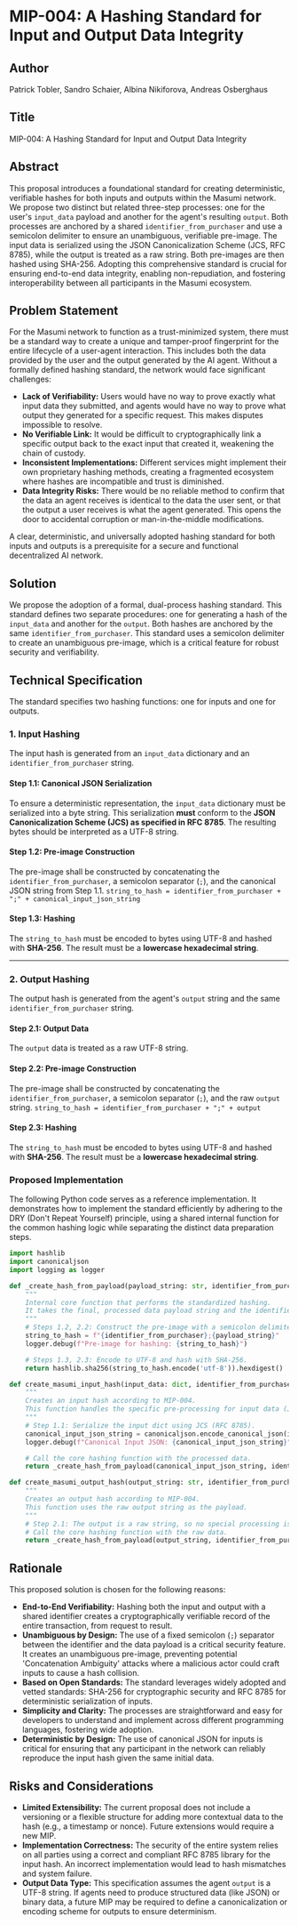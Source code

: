 # MIP-004: A Hashing Standard for Input and Output Data Integrity

## Author
Patrick Tobler, Sandro Schaier, Albina Nikiforova, Andreas Osberghaus

## Title
MIP-004: A Hashing Standard for Input and Output Data Integrity

## Abstract
This proposal introduces a foundational standard for creating deterministic, verifiable hashes for both inputs and outputs within the Masumi network. We propose two distinct but related three-step processes: one for the user's `input_data` payload and another for the agent's resulting `output`. Both processes are anchored by a shared `identifier_from_purchaser` and use a semicolon delimiter to ensure an unambiguous, verifiable pre-image. The input data is serialized using the JSON Canonicalization Scheme (JCS, RFC 8785), while the output is treated as a raw string. Both pre-images are then hashed using SHA-256. Adopting this comprehensive standard is crucial for ensuring end-to-end data integrity, enabling non-repudiation, and fostering interoperability between all participants in the Masumi ecosystem.

## Problem Statement
For the Masumi network to function as a trust-minimized system, there must be a standard way to create a unique and tamper-proof fingerprint for the entire lifecycle of a user-agent interaction. This includes both the data provided by the user and the output generated by the AI agent. Without a formally defined hashing standard, the network would face significant challenges:

-   **Lack of Verifiability:** Users would have no way to prove exactly what input data they submitted, and agents would have no way to prove what output they generated for a specific request. This makes disputes impossible to resolve.
-   **No Verifiable Link:** It would be difficult to cryptographically link a specific output back to the exact input that created it, weakening the chain of custody.
-   **Inconsistent Implementations:** Different services might implement their own proprietary hashing methods, creating a fragmented ecosystem where hashes are incompatible and trust is diminished.
-   **Data Integrity Risks:** There would be no reliable method to confirm that the data an agent receives is identical to the data the user sent, or that the output a user receives is what the agent generated. This opens the door to accidental corruption or man-in-the-middle modifications.

A clear, deterministic, and universally adopted hashing standard for both inputs and outputs is a prerequisite for a secure and functional decentralized AI network.

## Solution
We propose the adoption of a formal, dual-process hashing standard. This standard defines two separate procedures: one for generating a hash of the `input_data` and another for the `output`. Both hashes are anchored by the same `identifier_from_purchaser`. This standard uses a semicolon delimiter to create an unambiguous pre-image, which is a critical feature for robust security and verifiability.

## Technical Specification
The standard specifies two hashing functions: one for inputs and one for outputs.

### 1. Input Hashing
The input hash is generated from an `input_data` dictionary and an `identifier_from_purchaser` string.

#### Step 1.1: Canonical JSON Serialization
To ensure a deterministic representation, the `input_data` dictionary must be serialized into a byte string. This serialization **must** conform to the **JSON Canonicalization Scheme (JCS) as specified in RFC 8785**. The resulting bytes should be interpreted as a UTF-8 string.

#### Step 1.2: Pre-image Construction
The pre-image shall be constructed by concatenating the `identifier_from_purchaser`, a semicolon separator (`;`), and the canonical JSON string from Step 1.1.
`string_to_hash = identifier_from_purchaser + ";" + canonical_input_json_string`

#### Step 1.3: Hashing
The `string_to_hash` must be encoded to bytes using UTF-8 and hashed with **SHA-256**. The result must be a **lowercase hexadecimal string**.

---

### 2. Output Hashing
The output hash is generated from the agent's `output` string and the same `identifier_from_purchaser` string.

#### Step 2.1: Output Data
The `output` data is treated as a raw UTF-8 string.

#### Step 2.2: Pre-image Construction
The pre-image shall be constructed by concatenating the `identifier_from_purchaser`, a semicolon separator (`;`), and the raw `output` string.
`string_to_hash = identifier_from_purchaser + ";" + output`

#### Step 2.3: Hashing
The `string_to_hash` must be encoded to bytes using UTF-8 and hashed with **SHA-256**. The result must be a **lowercase hexadecimal string**.

### Proposed Implementation
The following Python code serves as a reference implementation. It demonstrates how to implement the standard efficiently by adhering to the DRY (Don't Repeat Yourself) principle, using a shared internal function for the common hashing logic while separating the distinct data preparation steps.

```python
import hashlib
import canonicaljson
import logging as logger

def _create_hash_from_payload(payload_string: str, identifier_from_purchaser: str) -> str:
    """
    Internal core function that performs the standardized hashing.
    It takes the final, processed data payload string and the identifier.
    """
    # Steps 1.2, 2.2: Construct the pre-image with a semicolon delimiter.
    string_to_hash = f"{identifier_from_purchaser};{payload_string}"
    logger.debug(f"Pre-image for hashing: {string_to_hash}")

    # Steps 1.3, 2.3: Encode to UTF-8 and hash with SHA-256.
    return hashlib.sha256(string_to_hash.encode('utf-8')).hexdigest()

def create_masumi_input_hash(input_data: dict, identifier_from_purchaser: str) -> str:
    """
    Creates an input hash according to MIP-004.
    This function handles the specific pre-processing for input data (JCS).
    """
    # Step 1.1: Serialize the input dict using JCS (RFC 8785).
    canonical_input_json_string = canonicaljson.encode_canonical_json(input_data).decode('utf-8')
    logger.debug(f"Canonical Input JSON: {canonical_input_json_string}")

    # Call the core hashing function with the processed data.
    return _create_hash_from_payload(canonical_input_json_string, identifier_from_purchaser)

def create_masumi_output_hash(output_string: str, identifier_from_purchaser: str) -> str:
    """
    Creates an output hash according to MIP-004.
    This function uses the raw output string as the payload.
    """
    # Step 2.1: The output is a raw string, so no special processing is needed.
    # Call the core hashing function with the raw data.
    return _create_hash_from_payload(output_string, identifier_from_purchaser)
```

## Rationale
This proposed solution is chosen for the following reasons:

-   **End-to-End Verifiability:** Hashing both the input and output with a shared identifier creates a cryptographically verifiable record of the entire transaction, from request to result.
-   **Unambiguous by Design:** The use of a fixed semicolon (`;`) separator between the identifier and the data payload is a critical security feature. It creates an unambiguous pre-image, preventing potential 'Concatenation Ambiguity' attacks where a malicious actor could craft inputs to cause a hash collision.
-   **Based on Open Standards:** The standard leverages widely adopted and vetted standards: SHA-256 for cryptographic security and RFC 8785 for deterministic serialization of inputs.
-   **Simplicity and Clarity:** The processes are straightforward and easy for developers to understand and implement across different programming languages, fostering wide adoption.
-   **Deterministic by Design:** The use of canonical JSON for inputs is critical for ensuring that any participant in the network can reliably reproduce the input hash given the same initial data.

## Risks and Considerations
-   **Limited Extensibility:** The current proposal does not include a versioning or a flexible structure for adding more contextual data to the hash (e.g., a timestamp or nonce). Future extensions would require a new MIP.
-   **Implementation Correctness:** The security of the entire system relies on all parties using a correct and compliant RFC 8785 library for the input hash. An incorrect implementation would lead to hash mismatches and system failure.
-   **Output Data Type:** This specification assumes the agent `output` is a UTF-8 string. If agents need to produce structured data (like JSON) or binary data, a future MIP may be required to define a canonicalization or encoding scheme for outputs to ensure determinism.